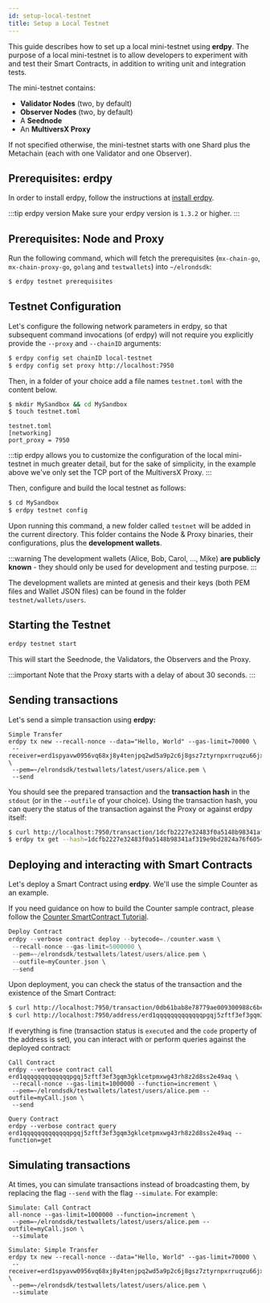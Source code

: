 ```yaml
---
id: setup-local-testnet
title: Setup a Local Testnet
---
```


This guide describes how to set up a local mini-testnet using **erdpy**. The purpose of a local mini-testnet is to allow developers to experiment with and test their Smart Contracts, in addition to writing unit and integration tests.

The mini-testnet contains:

- **Validator Nodes** (two, by default)
- **Observer Nodes** (two, by default)
- A **Seednode**
- An **MultiversX Proxy**

If not specified otherwise, the mini-testnet starts with one Shard plus the Metachain (each with one Validator and one Observer).

## **Prerequisites: erdpy**

In order to install erdpy, follow the instructions at [install erdpy](/sdk-and-tools/erdpy/installing-erdpy#install-using-erdpy-up-recommended).

:::tip erdpy version
Make sure your erdpy version is `1.3.2` or higher.
:::

## **Prerequisites: Node and Proxy**

Run the following command, which will fetch the prerequisites (`mx-chain-go`, `mx-chain-proxy-go`, `golang` and `testwallets`) into `~/elrondsdk`:

```bash
$ erdpy testnet prerequisites
```

## **Testnet Configuration**

Let's configure the following network parameters in erdpy, so that subsequent command invocations (of erdpy) will not require you explicitly provide the `--proxy` and `--chainID` arguments:

```bash
$ erdpy config set chainID local-testnet
$ erdpy config set proxy http://localhost:7950
```

Then, in a folder of your choice add a file names `testnet.toml` with the content below.

```bash
$ mkdir MySandbox && cd MySandbox
$ touch testnet.toml
```

```
testnet.toml
[networking]
port_proxy = 7950
```

:::tip
erdpy allows you to customize the configuration of the local mini-testnet in much greater detail, but for the sake of simplicity, in the example above we've only set the TCP port of the MultiversX Proxy.
:::

Then, configure and build the local testnet as follows:

```bash
$ cd MySandbox
$ erdpy testnet config
```

Upon running this command, a new folder called `testnet` will be added in the current directory. This folder contains the Node & Proxy binaries, their configurations, plus the **development wallets**.

:::warning
The development wallets (Alice, Bob, Carol, ..., Mike) **are publicly known** - they should only be used for development and testing purpose.
:::

The development wallets are minted at genesis and their keys (both PEM files and Wallet JSON files) can be found in the folder `testnet/wallets/users`.

## **Starting the Testnet**

```bash
erdpy testnet start
```

This will start the Seednode, the Validators, the Observers and the Proxy.

:::important
Note that the Proxy starts with a delay of about 30 seconds.
:::

## **Sending transactions**

Let's send a simple transaction using **erdpy:**

```
Simple Transfer
erdpy tx new --recall-nonce --data="Hello, World" --gas-limit=70000 \
 --receiver=erd1spyavw0956vq68xj8y4tenjpq2wd5a9p2c6j8gsz7ztyrnpxrruqzu66jx \
 --pem=~/elrondsdk/testwallets/latest/users/alice.pem \
 --send
```

You should see the prepared transaction and the **transaction hash** in the `stdout` (or in the `--outfile` of your choice). Using the transaction hash, you can query the status of the transaction against the Proxy or against erdpy itself:

```bash
$ curl http://localhost:7950/transaction/1dcfb2227e32483f0a5148b98341af319e9bd2824a76f605421482b36a1418f7
$ erdpy tx get --hash=1dcfb2227e32483f0a5148b98341af319e9bd2824a76f605421482b36a1418f7
```

## **Deploying and interacting with Smart Contracts**

Let's deploy a Smart Contract using **erdpy**. We'll use the simple Counter as an example.

If you need guidance on how to build the Counter sample contract, please follow the [Counter SmartContract Tutorial](https://app.gitbook.com/@elrond-docs/s/elrond/developers/dev-tutorials/the-counter-smart-contract#build-the-contract).

```rust
Deploy Contract
erdpy --verbose contract deploy --bytecode=./counter.wasm \
 --recall-nonce --gas-limit=5000000 \
 --pem=~/elrondsdk/testwallets/latest/users/alice.pem \
 --outfile=myCounter.json \
 --send
```

Upon deployment, you can check the status of the transaction and the existence of the Smart Contract:

```bash
$ curl http://localhost:7950/transaction/0db61bab8e78779ae009300988c6be0949086d93e2b7adfddd5e6375a4b6eeb7 | jq
$ curl http://localhost:7950/address/erd1qqqqqqqqqqqqqpgqj5zftf3ef3gqm3gklcetpmxwg43rh8z2d8ss2e49aq | jq
```

If everything is fine (transaction status is `executed` and the `code` property of the address is set), you can interact with or perform queries against the deployed contract:

```
Call Contract
erdpy --verbose contract call erd1qqqqqqqqqqqqqpgqj5zftf3ef3gqm3gklcetpmxwg43rh8z2d8ss2e49aq \
 --recall-nonce --gas-limit=1000000 --function=increment \
 --pem=~/elrondsdk/testwallets/latest/users/alice.pem --outfile=myCall.json \
 --send

```

```
Query Contract
erdpy --verbose contract query erd1qqqqqqqqqqqqqpgqj5zftf3ef3gqm3gklcetpmxwg43rh8z2d8ss2e49aq --function=get
```

## **Simulating transactions**

At times, you can simulate transactions instead of broadcasting them, by replacing the flag `--send` with the flag `--simulate`. For example:

```
Simulate: Call Contract
all-nonce --gas-limit=1000000 --function=increment \
 --pem=~/elrondsdk/testwallets/latest/users/alice.pem --outfile=myCall.json \
 --simulate
```

```
Simulate: Simple Transfer
erdpy tx new --recall-nonce --data="Hello, World" --gas-limit=70000 \
 --receiver=erd1spyavw0956vq68xj8y4tenjpq2wd5a9p2c6j8gsz7ztyrnpxrruqzu66jx \
 --pem=~/elrondsdk/testwallets/latest/users/alice.pem \
 --simulate
```
